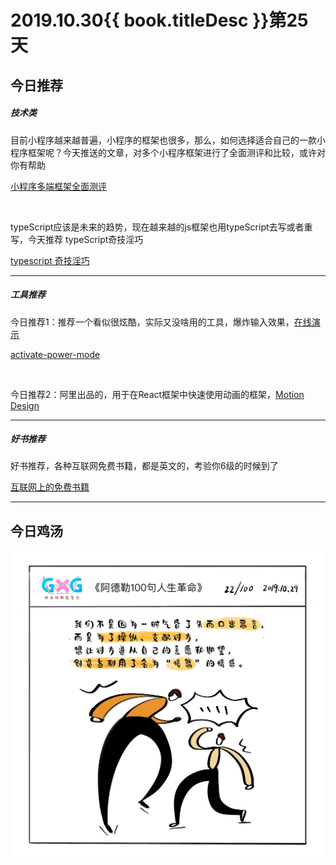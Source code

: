 # 2019.10.30{{ book.titleDesc }}第25天

## 今日推荐

##### 技术类

目前小程序越来越普遍，小程序的框架也很多，那么，如何选择适合自己的一款小程序框架呢？今天推送的文章，对多个小程序框架进行了全面测评和比较，或许对你有帮助

[小程序多端框架全面测评](https://zhuanlan.zhihu.com/p/59764741)

<br>

typeScript应该是未来的趋势，现在越来越的js框架也用typeScript去写或者重写，今天推荐 typeScript奇技淫巧

[typescript 奇技淫巧](https://xin-tan.com/passages/2019-08-27-typescript-notes/)

---

##### 工具推荐

今日推荐1：推荐一个看似很炫酷，实际又没啥用的工具，爆炸输入效果，[在线演示](http://0xabcdef.com/activate-power-mode/)

[activate-power-mode](https://github.com/disjukr/activate-power-mode)

<br />

今日推荐2：阿里出品的，用于在React框架中快速使用动画的框架，[Motion Design](https://motion.ant.design/index-cn)

---

##### 好书推荐

好书推荐，各种互联网免费书籍，都是英文的，考验你6级的时候到了

[互联网上的免费书籍](https://github.com/ruanyf/free-books)

---

## 今日鸡汤

![](../../images/20191030.jpg)


